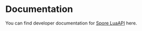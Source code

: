 # Documentation

You can find developer documentation for [Spore LuaAPI](https://zarklord.github.io/spore/spore-luaapi.html) here.

<seealso style="cards">
    <category ref="features">
        <a href="Creating-a-new-mod.md"/>
    </category>
</seealso>